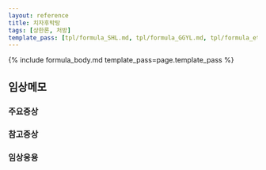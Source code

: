 ```yaml
---
layout: reference
title: 치자후박탕
tags: [상한론, 처방]
template_pass: [tpl/formula_SHL.md, tpl/formula_GGYL.md, tpl/formula_etc.md]
---
```



{% include formula_body.md template_pass=page.template_pass %}

## 임상메모


### 주요증상


### 참고증상

### 임상응용
